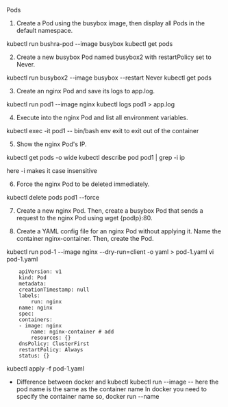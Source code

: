 Pods
1. Create a Pod using the busybox image, then display all Pods in the default namespace.

kubectl run bushra-pod --image busybox
kubectl get pods

2. Create a new busybox Pod named busybox2 with restartPolicy set to Never.

kubectl run busybox2 --image busybox --restart Never
kubectl get pods

3. Create an nginx Pod and save its logs to app.log.

kubectl run pod1 --image nginx 
kubectl logs pod1 > app.log

4. Execute into the nginx Pod and list all environment variables.

kubectl exec -it pod1 -- bin/bash env 
exit to exit out of the container

5. Show the nginx Pod's IP.

kubectl get pods -o wide
kubectl describe pod pod1 | grep -i ip

here -i makes it case insensitive

6. Force the nginx Pod to be deleted immediately.

kubectl delete pods pod1 --force

7. Create a new nginx Pod. Then, create a busybox Pod that sends a request to the nginx Pod using wget {podIp}:80.



8. Create a YAML config file for an nginx Pod without applying it. Name the container nginx-container. Then, create the Pod.

kubectl run pod-1 --image nginx --dry-run=client -o yaml > pod-1.yaml
vi pod-1.yaml

        apiVersion: v1
        kind: Pod
        metadata:
        creationTimestamp: null
        labels:
            run: nginx
        name: nginx
        spec:
        containers:
        - image: nginx
            name: nginx-container # add 
            resources: {}
        dnsPolicy: ClusterFirst
        restartPolicy: Always
        status: {}


kubectl apply -f pod-1.yaml


* Difference between docker and kubectl 
kubectl run <pod-name> --image <image-name>
-- here the pod name is the same as the container name
In docker you need to specify the container name so,
docker run --name <container-name> <tagged-image>



